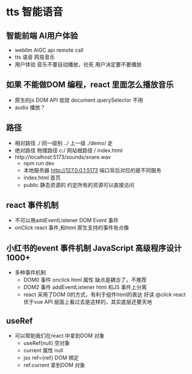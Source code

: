 # tts 智能语音 

## 智能前端  AI用户体验
- webllm
  AIGC api remote call 
- tts 语音
  网易音乐 
- 用户体验
  音乐不要自动播放，社死
  用户决定要不要播放

## 如果 不能做DOM 编程，react 里面怎么播放音乐
- 原生的js DOM API 低效 document.querySelector 不用 
- audio 播放？ 

## 路径
- 相对路径
  ./ 同一级别
  ../ 上一级
  ./demo/ 走
- 绝对路径
  物理路径  c:/
  网站根路径 /   index.html  
- http://localhost:5173/sounds/snare.wav
  - npm run dev
  - 本地服务器 http://127.0.0.1:5173
    端口背后对应的是不同服务
  - index.html 首页
  - public 静态资源的
    约定所有的资源可以直接访问 

## react 事件机制
  - 不可以用addEventListener DOM Event 事件
  - onClick react 事件,和html 原生支持的事件有点像

## 小红书的event 事件机制 JavaScript 高级程序设计 1000+
- 多种事件机制
  - DOM0 事件 
     onclick  html 属性 缺点是耦合了。不推荐
  - DOM2 事件
    addEventListener  html 和JS 事件上分离
  - react 
    采用了DOM 0的方式，有利于组件html的表达  好读
    @click  react 优于vue 
    API 层面上看过去是这样的，其实底层还要天地


## useRef
- 可以帮助我们在react 中拿到DOM 对象
   - useRef(null)  空对象
   - current 属性 null 
   - jsx ref={ref}  DOM 绑定 
   - ref.current 拿到DOM 对象